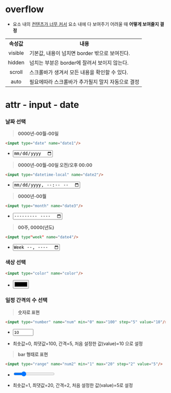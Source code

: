 # overflow

* 요소 내의 <u>컨텐츠가 너무 커서</u> 요소 내에 다 보여주기 어려울 때 **어떻게 보여줄지 결정**

<table>
    <tr style="text-align:center">
    	<td><b>속성값</b></td>
        <td><b>내용</b></td>
    </tr>
    <tr>
    	<td style="text-align:center">visible</td>
        <td>기본값, 내용이 넘치면 border 밖으로 보여진다.</td>
    </tr>
    <tr>
    	<td style="text-align:center">hidden</td>
        <td>넘치는 부분은 border에 잘려서 보이지 않는다.</td>
    </tr>
    <tr>
    	<td style="text-align:center">scroll</td>
        <td>스크롤바가 생겨서 모든 내용을 확인할 수 있다.</td>
    </tr>
    <tr>
    	<td style="text-align:center">auto</td>
        <td>필요에따라 스크롤바가 추가될지 말지 자동으로 결정</td>
    </tr>
</table>


# attr - input - date

### 날짜 선택

> **0000년-00월-00일**

```html
<input type="date" name="date1"/>
```

<ul>
    <li><input type="date" name="date1"/></li>
</ul>

> **0000년-00월-00일 오전/오후 00:00**

```html
<input type="datetime-local" name="date2"/>
```

<ul>
    <li><input type="datetime-local" name="date2"/></li>
</ul>

> **0000년-00월**

```html
<input type="month" name="date3"/>
```

<ul>
    <li><input type="month" name="date3"/></li>
</ul>

> **00주, 0000(년도)**

```html
<input type"week" name="date4"/>
```

<ul>
    <li><input type="week" name="date4"/></li>
</ul>



### 색상 선택 

```html
<input type="color" name="color"/>
```

<ul>
    <li><input type="color" name="color"/></li>
</ul>



### 일정 간격의 수 선택

> **숫자로 표현**

```html
<input type="number" name="num" min="0" max="100" step="5" value="10"/>
```

<ul>
    <li><input type="number" name="num" min="0" max="100" step="5" value="10"/></li>
</ul>

* 최솟값=0, 최댓값=100, 간격=5, 처음 설정한 값(value)=10 으로 설정

> **bar 형태로 표현**

```html
<input type="range" name="num2" min="1" max="20" step="2" value="5"/>
```

<ul>
    <li><input type="range" name="num2" min="1" max="20" step="2" value="5"/></li>
</ul>

* 최솟값=1, 최댓값=20, 간격=2, 처음 설정한 값(value)=5로 설정

